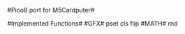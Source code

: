 #Pico8 port for M5Cardputer#

#Implemented Functions#
  #GFX#
    pset
    cls
    flip
  #MATH#
    rnd
